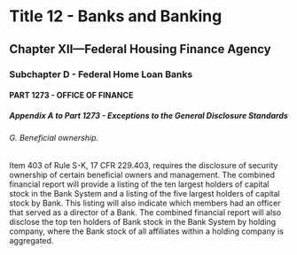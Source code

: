 
# Title 12 - Banks and Banking
## Chapter XII—Federal Housing Finance Agency
### Subchapter D - Federal Home Loan Banks
#### PART 1273 - OFFICE OF FINANCE
##### Appendix A to Part 1273 - Exceptions to the General Disclosure Standards
###### G. Beneficial ownership.

Item 403 of Rule S-K, 17 CFR 229.403, requires the disclosure of security ownership of certain beneficial owners and management. The combined financial report will provide a listing of the ten largest holders of capital stock in the Bank System and a listing of the five largest holders of capital stock by Bank. This listing will also indicate which members had an officer that served as a director of a Bank. The combined financial report will also disclose the top ten holders of Bank stock in the Bank System by holding company, where the Bank stock of all affiliates within a holding company is aggregated.
